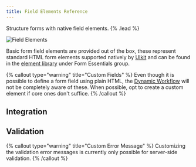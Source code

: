 ```yaml
---
title: Field Elements Reference
---
```


Structure forms with native field elements. {% .lead %}

![Field Elements](/assets/ytp/forms/fields/elements.webp)

Basic form field elements are provided out of the box, these represent standard HTML form elements supported natively by [UIkit](https://getuikit.com/) and can be found in the [element library](https://yootheme.com/support/yootheme-pro/joomla/element-library) under Form Essentials group.

{% callout type="warning" title="Custom Fields" %}
Even though it is possible to define a form field using plain HTML, the [Dynamic Workflow](dynamic) will not be completely aware of these. When possible, opt to create a custom element if core ones don't suffice.
{% /callout %}

## Integration


## Validation

{% callout type="warning" title="Custom Error Message" %}
Customizing the validation error messages is currently only possible for server-side validation.
{% /callout %}
